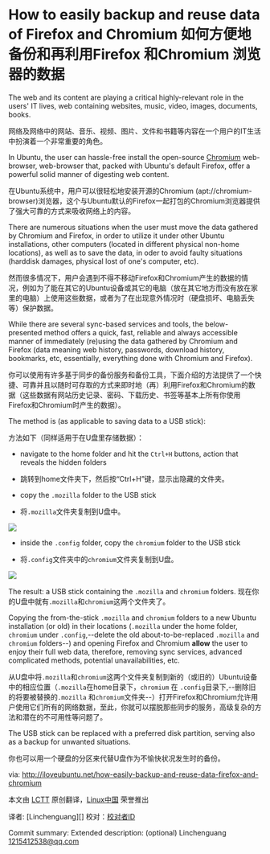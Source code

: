 How to easily backup and reuse data of Firefox and Chromium
如何方便地备份和再利用Firefox 和Chromium 浏览器的数据
================================================================================
The web and its content are playing a critical highly-relevant role in the users' IT lives, web containing websites, music, video, images, documents, books.

网络及网络中的网站、音乐、视频、图片、文件和书籍等内容在一个用户的IT生活中扮演着一个非常重要的角色。

In Ubuntu, the user can hassle-free install the open-source [Chromium](apt://chromium-browser) web-browser, web-browser that, packed with Ubuntu's default Firefox, offer a powerful solid manner of digesting web content.

在Ubuntu系统中，用户可以很轻松地安装开源的Chromium (apt://chromium-browser)浏览器，这个与Ubuntu默认的Firefox一起打包的Chromium浏览器提供了强大可靠的方式来吸收网络上的内容。

There are numerous situations when the user must move the data gathered by Chromium and Firefox, in order to utilize it under other Ubuntu installations, other computers (located in different physical non-home locations), as well as to save the data, in oder to avoid faulty situations (harddisk damages, physical lost of one's computer, etc).

然而很多情况下，用户会遇到不得不移动Firefox和Chromium产生的数据的情况，例如为了能在其它的Ubuntu设备或其它的电脑（放在其它地方而没有放在家里的电脑）上使用这些数据，或者为了在出现意外情况时（硬盘损坏、电脑丢失等）保护数据。 

While there are several sync-based services and tools, the below-presented method offers a quick, fast, reliable and always accessible manner of immediately (re)using the data gathered by Chromium and Firefox (data meaning web history, passwords, download history, bookmarks, etc, essentially, everything done with Chromium and Firefox).

你可以使用有许多基于同步的备份服务和备份工具，下面介绍的方法提供了一个快捷、可靠并且以随时可存取的方式来即时地（再）利用Firefox和Chromium的数据（这些数据有网站历史记录、密码、下载历史、书签等基本上所有你使用Firefox和Chromium时产生的数据）。

The method is (as applicable to saving data to a USB stick):

方法如下（同样适用于在U盘里存储数据）：

- navigate to the home folder and hit the `Ctrl+H` buttons, action that reveals the hidden folders

- 跳转到home文件夹下，然后按“Ctrl+H”键，显示出隐藏的文件夹。 

- copy the `.mozilla` folder to the USB stick

- 将`.mozilla`文件夹复制到U盘中。

![](http://iloveubuntu.net/pictures_me/mozilla%20wed%20data%20backup.png)

- inside the `.config` folder, copy the `chromium` folder to the USB stick

- 将`.config`文件夹中的`chromium`文件夹复制到U盘。

![](http://iloveubuntu.net/pictures_me/chromium%20web%20data%20backup.png)

The result: a USB stick containing the `.mozilla` and `chromium` folders.
现在你的U盘中就有`.mozilla`和`chromium`这两个文件夹了。

Copying the from-the-stick `.mozilla` and `chromium` folders to a new Ubuntu installation (or old) in their locations (`.mozilla` under the home folder, `chromium` under `.config`,--delete the old about-to-be-replaced `.mozilla` and `chromium` folders--) and opening Firefox and Chromium **allow** the user to enjoy their full web data, therefore, removing sync services, advanced complicated methods, potential unavailabilities, etc.

从U盘中将`.mozilla`和`chromium`这两个文件夹复制到新的（或旧的）Ubuntu设备中的相应位置（`.mozilla`在home目录下，`chromium` 在 `.config`目录下,--删除旧的将要被替换的`.mozilla` 和`chromium`文件夹--）打开Firefox和Chromium允许用户使用它们所有的网络数据，至此，你就可以摆脱那些同步的服务，高级复杂的方法和潜在的不可用性等问题了。

The USB stick can be replaced with a preferred disk partition, serving also as a backup for unwanted situations.

你也可以用一个硬盘的分区来代替U盘作为不愉快状况发生时的备份。

via: http://iloveubuntu.net/how-easily-backup-and-reuse-data-firefox-and-chromium

本文由 [LCTT][] 原创翻译，[Linux中国][] 荣誉推出

译者: [Linchenguang][] 校对：[校对者ID][]

[LCTT]:https://github.com/LCTT/TranslateProject
[Linux中国]:http://linux.cn/portal.php
[译者ID]:http://linux.cn/space/译者ID
[校对者ID]:http://linux.cn/space/校对者ID

[1]:http://iloveubuntu.net/how-easily-backup-and-reuse-data-firefox-and-chromium
Commit summary: Extended description: (optional)
Linchenguang 1215412538@qq.com
